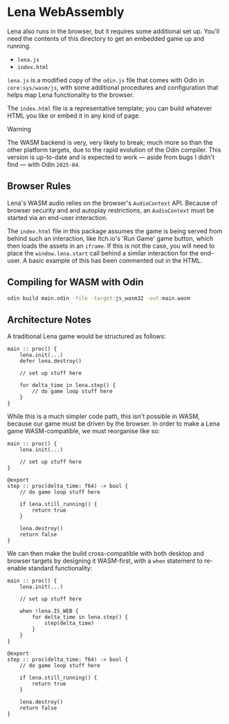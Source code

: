 # Lena WebAssembly

Lena also runs in the browser, but it requires some additional set up.  You'll need the contents of this directory to get an embedded game up and running.

- `lena.js`
- `index.html`

`lena.js` is a modified copy of the `odin.js` file that comes with Odin in `core:sys/wasm/js`, with some additional procedures and configuration that helps map Lena functionality to the browser.

The `index.html` file is a representative template; you can build whatever HTML you like or embed it in any kind of page.

> [!WARNING]
> The WASM backend is very, very likely to break; much more so than the other platform targets, due to the rapid evolution of the Odin compiler. This version is up-to-date and is expected to work — aside from bugs I didn't find — with Odin `2025-04`.

## Browser Rules

Lena's WASM audio relies on the browser's `AudioContext` API. Because of browser security and and autoplay restrictions, an `AudioContext` must be started via an end-user interaction.

The `index.html` file in this package assumes the game is being served from behind such an interaction, like Itch.io's 'Run Game' game button, which then loads the assets in an `iframe`. If this is not the case, you will need to place the `window.lena.start` call behind a similar interaction for the end-user. A basic example of this has been commented out in the HTML.

## Compiling for WASM with Odin

```bat
odin build main.odin -file -target:js_wasm32 -out:main.wasm
```

## Architecture Notes

A traditional Lena game would be structured as follows:

```odin
main :: proc() {
	lena.init(...)
	defer lena.destroy()

	// set up stuff here

	for delta_time in lena.step() {
		// do game loop stuff here
	}
}
```

While this is a much simpler code path, this isn't possible in WASM, because our game must be driven by the browser. In order to make a Lena game WASM-compatible, we must reorganise like so:

```odin
main :: proc() {
	lena.init(...)

	// set up stuff here
}

@export
step :: proc(delta_time: f64) -> bool {
	// do game loop stuff here

	if lena.still_running() {
		return true
	}

	lena.destroy()
	return false
}
```

We can then make the build cross-compatible with both desktop and browser targets by designing it WASM-first, with a `when` statement to re-enable standard functionality:

```odin
main :: proc() {
	lena.init(...)

	// set up stuff here

	when !lena.IS_WEB {
		for delta_time in lena.step() {
			step(delta_time)
		}
	}
}

@export
step :: proc(delta_time: f64) -> bool {
	// do game loop stuff here

	if lena.still_running() {
		return true
	}

	lena.destroy()
	return false
}
```
